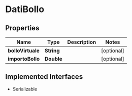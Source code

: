 

# DatiBollo


## Properties

| Name | Type | Description | Notes |
|------------ | ------------- | ------------- | -------------|
|**bolloVirtuale** | **String** |  |  [optional] |
|**importoBollo** | **Double** |  |  [optional] |


## Implemented Interfaces

* Serializable


